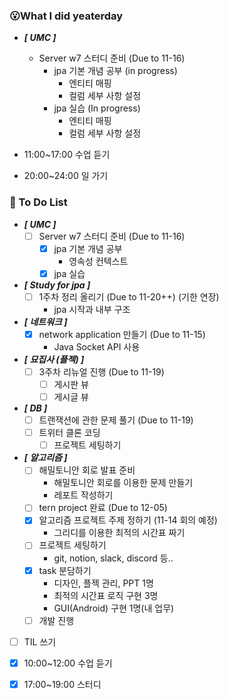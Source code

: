 ### 😮What I did yeaterday
- ***[ UMC ]***
  - Server w7 스터디 준비 (Due to 11-16)
    - jpa 기본 개념 공부 (in progress)
      - 엔티티 매핑
      - 컬럼 세부 사항 설정
    - jpa 실습 (In progress)
      - 엔티티 매핑
      - 컬럼 세부 사항 설정

- 11:00~17:00 수업 듣기
- 20:00~24:00 일 가기

###  🤔 To Do List

- ***[ UMC ]***
  - [ ] Server w7 스터디 준비 (Due to 11-16)
    - [x] jpa 기본 개념 공부 
      - 영속성 컨텍스트
    - [x] jpa 실습 

- ***[ Study for jpa ]***
  - [ ] 1주차 정리 올리기 (Due to 11-20++) (기한 연장)
    - jpa 시작과 내부 구조
  
- ***[ 네트워크 ]***
  - [x] network application 만들기 (Due to 11-15)
    - Java Socket API 사용

- ***[ 묘집사 (플젝) ]***
  - [ ] 3주차 리뉴얼 진행 (Due to 11-19)
    - [ ] 게시판 뷰 
    - [ ] 게시글 뷰 

- ***[ DB ]***
  - [ ] 트랜잭션에 관한 문제 풀기 (Due to 11-19)
  - [ ] 트위터 클론 코딩
    - [ ] 프로젝트 세팅하기

- ***[ 알고리즘 ]***
  - [ ] 해밀토니안 회로 발표 준비
    - 해밀토니안 회로를 이용한 문제 만들기
    - 레포트 작성하기
  - [ ] tern project 완료 (Due to 12-05)
  - [x] 알고리즘 프로젝트 주제 정하기 (11-14 회의 예정)
    - 그리디를 이용한 최적의 시간표 짜기
  - [ ] 프로젝트 세팅하기
    - git, notion, slack, discord 등..
  - [x] task 분담하기
    - 디자인, 플젝 관리, PPT 1명
    - 최적의 시간표 로직 구현 3명
    - GUI(Android) 구현 1명(내 업무)
  - [ ] 개발 진행

- [ ] TIL 쓰기
- [x] 10:00~12:00 수업 듣기
- [x] 17:00~19:00 스터디
    
